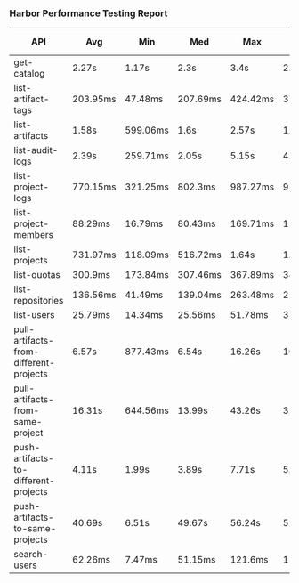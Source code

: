 
### Harbor Performance Testing Report


| API | Avg | Min | Med | Max | P(90) | P(95) | Success Rate | Iterations Rate |
|-----|-----|-----|-----|-----|-------|-------|--------------|-----------------|
| get-catalog | 2.27s | 1.17s | 2.3s | 3.4s | 2.96s | 3.04s | 100% | 40.27/s |
| list-artifact-tags | 203.95ms | 47.48ms | 207.69ms | 424.42ms | 373.64ms | 394.51ms | 100% | 449.05/s |
| list-artifacts | 1.58s | 599.06ms | 1.6s | 2.57s | 1.71s | 1.8s | 100% | 60.76/s |
| list-audit-logs | 2.39s | 259.71ms | 2.05s | 5.15s | 4.36s | 4.78s | 100% | 37.06/s |
| list-project-logs | 770.15ms | 321.25ms | 802.3ms | 987.27ms | 919.33ms | 934.46ms | 100% | 120.07/s |
| list-project-members | 88.29ms | 16.79ms | 80.43ms | 169.71ms | 158.04ms | 160.12ms | 100% | 1045.10/s |
| list-projects | 731.97ms | 118.09ms | 516.72ms | 1.64s | 1.58s | 1.59s | 100% | 113.00/s |
| list-quotas | 300.9ms | 173.84ms | 307.46ms | 367.89ms | 344.96ms | 363.5ms | 100% | 278.57/s |
| list-repositories | 136.56ms | 41.49ms | 139.04ms | 263.48ms | 217.05ms | 228.87ms | 100% | 682.97/s |
| list-users | 25.79ms | 14.34ms | 25.56ms | 51.78ms | 35.08ms | 37.36ms | 100% | 2419.51/s |
| pull-artifacts-from-different-projects | 6.57s | 877.43ms | 6.54s | 16.26s | 10.38s | 11.68s | 100% | 0.86/s |
| pull-artifacts-from-same-project | 16.31s | 644.56ms | 13.99s | 43.26s | 32.34s | 37.66s | 100% | 4.33/s |
| push-artifacts-to-different-projects | 4.11s | 1.99s | 3.89s | 7.71s | 5.7s | 6.39s | 100% | 4.27/s |
| push-artifacts-to-same-projects | 40.69s | 6.51s | 49.67s | 56.24s | 52.54s | 52.87s | 100% | 1.43/s |
| search-users | 62.26ms | 7.47ms | 51.15ms | 121.6ms | 114.81ms | 117.53ms | 100% | 1395.99/s |
